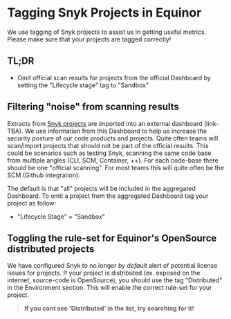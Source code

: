 # Tagging Snyk Projects in Equinor

We use tagging of Snyk projects to assist us in getting useful metrics. Please make sure that your projects are tagged correctly!

## TL;DR

* Omit official scan results for projects from the official Dashboard by setting the "Lifecycle stage" tag to "Sandbox"

## Filtering "noise" from scanning results

Extracts from [Snyk projects](https://docs.snyk.io/getting-started/introduction-to-snyk-projects#projects) are imported into an external dashboard (link-TBA). We use information from this Dashboard to help us increase the security posture of our code products and projects. Quite often teams will scan/import projects that should not be part of the official results. This could be scenarios such as testing Snyk, scanning the same code base from multiple angles (CLI, SCM, Container, ++). For each code-base there should be one "official scanning". For most teams this will quite often be the SCM (Github integration).

The default is that "all" projects will be included in the aggregated Dashboard. To omit a project from the aggregated Dashboard tag your project as follow:
- "Lifecycle Stage" = "Sandbox"


## Toggling the rule-set for Equinor's OpenSource distributed projects

We have configured Snyk to no longer _by default_ alert of potential license issues for projects. If your project is distributed (ex. exposed on the internet, source-code is OpenSource), you should use the tag "Distributed" in the Environment section. This will enable the correct rule-set for your project.

>__If you cant see 'Distributed' in the list, try searching for it!__

